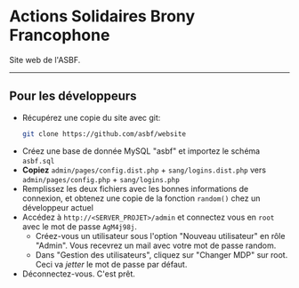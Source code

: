 # Actions Solidaires Brony Francophone

Site web de l'ASBF.

---

## Pour les développeurs

- Récupérez une copie du site avec git:
  ```bash
  git clone https://github.com/asbf/website
  ```
- Créez une base de donnée MySQL "asbf" et importez le schéma `asbf.sql`
- **Copiez** `admin/pages/config.dist.php` + `sang/logins.dist.php` vers `admin/pages/config.php` + `sang/logins.php`
- Remplissez les deux fichiers avec les bonnes informations de connexion, et obtenez une copie de la fonction `random()` chez un développeur actuel
- Accédez à `http://<SERVER_PROJET>/admin` et connectez vous en `root` avec le mot de passe `AgM4j98j`.
  + Créez-vous un utilisateur sous l'option "Nouveau utilisateur" en rôle "Admin". Vous recevrez un mail avec votre mot de passe random.
  + Dans "Gestion des utilisateurs", cliquez sur "Changer MDP" sur root. Ceci va *jetter* le mot de passe par défaut.
- Déconnectez-vous. C'est prêt.
